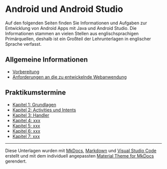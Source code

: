 #  Android und Android Studio

<!-- Stand: 2019-03-18 -->

Auf den folgenden Seiten finden Sie Informationen und Aufgaben zur Entwicklung von Android Apps mit Java und Android Studio.
Die Informationen stammen an vielen Stellen aus englischsprachigen Primärquellen, deshalb ist ein Großteil der Lehrunterlagen in englischer Sprache verfasst.

## Allgemeine Informationen

* [Vorbereitung](vorbereitung.md)
* [Anforderungen an die zu entwickelnde Webanwendung](anforderungen.md)

## Praktikumstermine

* [Kapitel 1: Grundlagen](grundlagen.md) 
* [Kapitel 2: Activities und Intents](activities.md) 
* [Kapitel 3: Handler](handler.md) 
* [Kapitel 4: xxx](index.md) 
* [Kapitel 5: xxx](index.md) 
* [Kapitel 6: xxx](index.md) 
* [Kapitel 7: xxx](index.md) 


----
Diese Unterlagen wurden mit [MkDocs](http://mkdocs.org), [Markdown](https://en.wikipedia.org/wiki/Markdown) und [Visual Studio Code](https://code.visualstudio.com/) erstellt und mit dem individuell angepassten [Material Theme for MkDocs](https://squidfunk.github.io/mkdocs-material/) gerendert.
